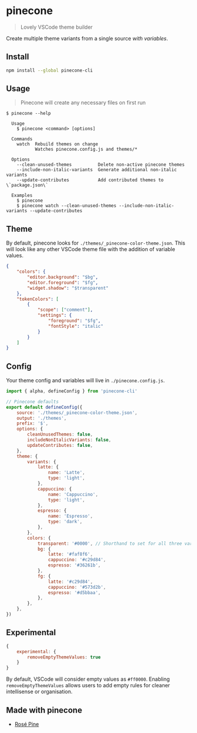 # pinecone

> Lovely VSCode theme builder

Create multiple theme variants from a single source _with variables_.

## Install

```sh
npm install --global pinecone-cli
```

## Usage

> Pinecone will create any necessary files on first run

```
$ pinecone --help

  Usage
    $ pinecone <command> [options]

  Commands
    watch  Rebuild themes on change
           Watches pinecone.config.js and themes/*

  Options
    --clean-unused-themes          Delete non-active pinecone themes
    --include-non-italic-variants  Generate additional non-italic variants
    --update-contributes           Add contributed themes to \`package.json\`

  Examples
    $ pinecone
    $ pinecone watch --clean-unused-themes --include-non-italic-variants --update-contributes
```

## Theme

By default, pinecone looks for `./themes/_pinecone-color-theme.json`. This will look like any other VSCode theme file with the addition of variable values.

```json
{
	"colors": {
		"editor.background": "$bg",
		"editor.foreground": "$fg",
		"widget.shadow": "$transparent"
	},
	"tokenColors": [
		{
			"scope": ["comment"],
			"settings": {
				"foreground": "$fg",
				"fontStyle": "italic"
			}
		}
	]
}
```

## Config

Your theme config and variables will live in `./pinecone.config.js`.

```js
import { alpha, defineConfig } from 'pinecone-cli'

// Pinecone defaults
export default defineConfig({
	source: './themes/_pinecone-color-theme.json',
	output: './themes',
	prefix: '$',
	options: {
		cleanUnusedThemes: false,
		includeNonItalicVariants: false,
		updateContributes: false,
	},
	theme: {
		variants: {
			latte: {
				name: 'Latte',
				type: 'light',
			},
			cappuccino: {
				name: 'Cappuccino',
				type: 'light',
			},
			espresso: {
				name: 'Espresso',
				type: 'dark',
			},
		},
		colors: {
			transparent: '#0000', // Shorthand to set for all three variants
			bg: {
				latte: '#faf8f6',
				cappuccino: '#c29d84',
				espresso: '#36261b',
			},
			fg: {
				latte: '#c29d84',
				cappuccino: '#573d2b',
				espresso: '#d5bbaa',
			},
		},
	},
})
```

## Experimental

```js
{
	experimental: {
		removeEmptyThemeValues: true
	}
}
```

By default, VSCode will consider empty values as `#ff0000`. Enabling `removeEmptyThemeValues` allows users to add empty rules for cleaner intellisense or organisation.

## Made with pinecone

- [Rosé Pine](https://github.com/rose-pine/vscode)
